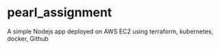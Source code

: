 # pearl_assignment
A simple Nodejs app deployed on AWS EC2 using terraform, kubernetes, docker, Github

